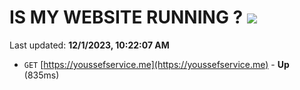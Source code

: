 # IS MY WEBSITE RUNNING ? [![](https://img.shields.io/static/v1?label=Sponsor&message=%E2%9D%A4&logo=GitHub&color=%23fe8e86)](https://github.com/sponsors/<username>)

Last updated: **12/1/2023, 10:22:07 AM**

- `GET` [https://youssefservice.me](https://youssefservice.me) - **Up** (835ms)
